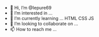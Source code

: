 - 👋 Hi, I’m @Iepure69
- 👀 I’m interested in ...
- 🌱 I’m currently learning ... HTML CSS JS
- 💞️ I’m looking to collaborate on ...
- 📫 How to reach me ...

<!---
Iepure69/Iepure69 is a ✨ special ✨ repository because its `README.md` (this file) appears on your GitHub profile.
You can click the Preview link to take a look at your changes.
--->
